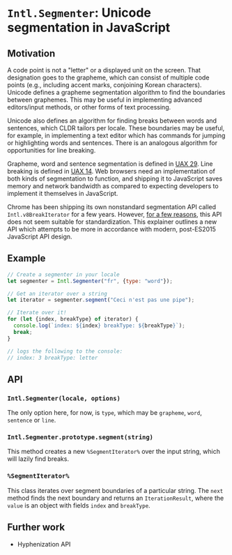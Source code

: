 # `Intl.Segmenter`: Unicode segmentation in JavaScript

## Motivation

A code point is not a "letter" or a displayed unit on the screen. That designation goes to the grapheme, which can consist of multiple code points (e.g., including accent marks, conjoining Korean characters). Unicode defines a grapheme segmentation algorithm to find the boundaries between graphemes. This may be useful in implementing advanced editors/input methods, or other forms of text processing.

Unicode also defines an algorithm for finding breaks between words and sentences, which CLDR tailors per locale. These boundaries may be useful, for example, in implementing a text editor which has commands for jumping or highlighting words and sentences. There is an analogous algorithm for opportunities for line breaking.

Grapheme, word and sentence segmentation is defined in [UAX 29](http://unicode.org/reports/tr29/). Line breaking is defined in [UAX 14](http://www.unicode.org/reports/tr14/). Web browsers need an implementation of both kinds of segmentation to function, and shipping it to JavaScript saves memory and network bandwidth as compared to expecting developers to implement it themselves in JavaScript.

Chrome has been shipping its own nonstandard segmentation API called `Intl.v8BreakIterator` for a few years. However, [for a few reasons](https://github.com/tc39/ecma402/issues/60#issuecomment-194041835), this API does not seem suitable for standardization. This explainer outlines a new API which attempts to be more in accordance with modern, post-ES2015 JavaScript API design.

## Example

```js
// Create a segmenter in your locale
let segmenter = Intl.Segmenter("fr", {type: "word"});

// Get an iterator over a string
let iterator = segmenter.segment("Ceci n'est pas une pipe");

// Iterate over it!
for (let {index, breakType} of iterator) {
  console.log(`index: ${index} breakType: ${breakType}`);
  break;
}

// logs the following to the console:
// index: 3 breakType: letter
```

## API

### `Intl.Segmenter(locale, options)`

The only option here, for now, is `type`, which may be `grapheme`, `word`, `sentence` or `line`.

### `Intl.Segmenter.prototype.segment(string)`

This method creates a new `%SegmentIterator%` over the input string, which will lazily find breaks.

### `%SegmentIterator%`

This class iterates over segment boundaries of a particular string. The `next` method finds the next boundary and returns an `IterationResult`, where the `value` is an object with fields `index` and `breakType`.

## Further work

- Hyphenization API
